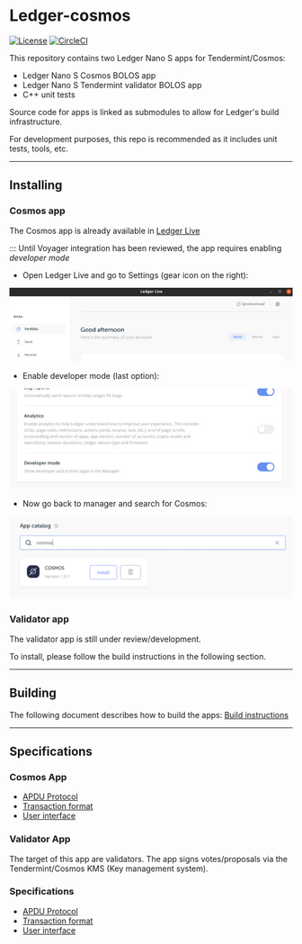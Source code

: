 # Ledger-cosmos
[![License](https://img.shields.io/badge/License-Apache%202.0-blue.svg)](https://opensource.org/licenses/Apache-2.0)
[![CircleCI](https://circleci.com/gh/cosmos/ledger-cosmos/tree/master.svg?style=shield)](https://circleci.com/gh/cosmos/ledger-cosmos/tree/master)

This repository contains two Ledger Nano S apps for Tendermint/Cosmos:

- Ledger Nano S Cosmos BOLOS app
- Ledger Nano S Tendermint validator BOLOS app
- C++ unit tests

Source code for apps is linked as submodules to allow for Ledger's build infrastructure.

For development purposes, this repo is recommended as it includes unit tests, tools, etc.  

---------------------

## Installing

### Cosmos app

The Cosmos app is already available in [Ledger Live](https://www.ledger.com/pages/ledger-live)

::: Until Voyager integration has been reviewed, the app requires enabling *developer mode*

- Open Ledger Live and go to Settings (gear icon on the right):

![](docs/img/cosmos_app1.png)

- Enable developer mode (last option):

![](docs/img/cosmos_app2.png)

- Now go back to manager and search for Cosmos:

![](docs/img/cosmos_app3.png)


### Validator app

The validator app is still under review/development. 

To install, please follow the build instructions in the following section.

---------------------

## Building

The following document describes how to build the apps: [Build instructions](docs/BUILD.md)

---------------------

## Specifications

### Cosmos App

- [APDU Protocol](https://github.com/ZondaX/ledger-cosmos-app/tree/master/docs/PROTOSPEC.md)
- [Transaction format](https://github.com/ZondaX/ledger-cosmos-app/tree/master/docs/TXSPEC.md)
- [User interface](https://github.com/ZondaX/ledger-cosmos-app/tree/master/docs/UISPEC.md)

### Validator App

The target of this app are validators. The app signs votes/proposals via the Tendermint/Cosmos KMS (Key management system).

### Specifications

- [APDU Protocol](https://github.com/ZondaX/ledger-cosmos-val-app/blob/master/docs/APDUSPEC.md)
- [Transaction format](https://github.com/ZondaX/ledger-cosmos-val-app/blob/master/docs/TXSPEC.md)
- [User interface](https://github.com/ZondaX/ledger-cosmos-val-app/blob/master/docs/UISPEC.md)
